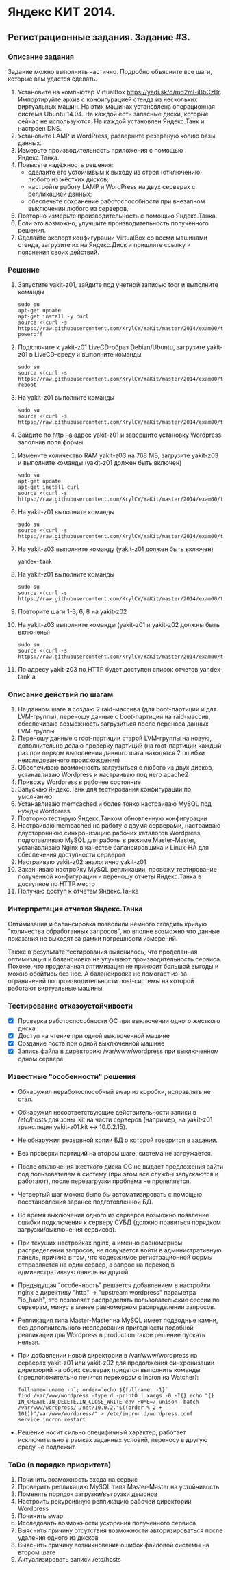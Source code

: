 # Яндекс КИТ 2014.
## Регистрационные задания. Задание #3.

### Описание задания
Задание можно выполнить частично. Подробно объясните все шаги, которые вам удастся сделать.

1. Установите на компьютер VirtualBox https://yadi.sk/d/md2mI-iBbCzBr. Импортируйте архив с конфигурацией стенда из нескольких виртуальных машин. На этих машинах установлена операционная система Ubuntu 14.04. На каждой есть запасные диски, которые сейчас не используются. На каждой установлен Яндекс.Танк и настроен DNS.
2. Установите LAMP и WordPress, разверните резервную копию базы данных.
3. Измерьте производительность приложения с помощью Яндекс.Танка.
4. Повысьте надёжность решения:
    * сделайте его устойчивым к выходу из строя (отключению) любого из жёстких дисков;
    * настройте работу LAMP и WordPress на двух серверах с репликацией данных;
    * обеспечьте сохранение работоспособности при внезапном выключении любого из серверов.
5. Повторно измерьте производительность с помощью Яндекс.Танка.
6. Если это возможно, улучшите производительность полученного решения.
7. Сделайте экспорт конфигурации VirtualBox со всеми машинами стенда, загрузите их на Яндекс.Диск и пришлите ссылку и пояснения своих действий.

### Решение
1. Запустите yakit-z01, зайдите под учетной записью toor и выполните команды

    ```
    sudo su
    apt-get update
    apt-get install -y curl
    source <(curl -s https://raw.githubusercontent.com/KrylCW/YaKit/master/2014/exam00/task03/step01.sh)
    poweroff
    ```
2. Подключите к yakit-z01 LiveCD-образ Debian/Ubuntu, загрузите yakit-z01 в LiveCD-среду и выполните команды

    ```
    sudo su
    source <(curl -s https://raw.githubusercontent.com/KrylCW/YaKit/master/2014/exam00/task03/step02.sh)
    reboot
    ```
3. На yakit-z01 выполните команды

    ```
    sudo su
    source <(curl -s https://raw.githubusercontent.com/KrylCW/YaKit/master/2014/exam00/task03/step03.sh)
    ```
4. Зайдите по http на адрес yakit-z01 и завершите установку Wordpress заполнив поля формы
5. Измените количество RAM yakit-z03 на 768 МБ, загрузите yakit-z03 и выполните команды (yakit-z01 должен быть включен)

    ```
    sudo su
    apt-get update
    apt-get install curl
    source <(curl -s https://raw.githubusercontent.com/KrylCW/YaKit/master/2014/exam00/task03/step05.sh)
    ```
6. На yakit-z01 выполните команды

    ```
    sudo su
    source <(curl -s https://raw.githubusercontent.com/KrylCW/YaKit/master/2014/exam00/task03/step06.sh)
    ```
7. На yakit-z03 выполните команду (yakit-z01 должен быть включен)

    ```
    yandex-tank
    ```
8. На yakit-z01 выполните команды

    ```
    sudo su
    source <(curl -s https://raw.githubusercontent.com/KrylCW/YaKit/master/2014/exam00/task03/step08.sh)
    ```
9. Повторите шаги 1-3, 6, 8 на yakit-z02
10. На yakit-z03 выполните команды (yakit-z01 и yakit-z02 должны быть включены)

    ```
    sudo su
    source <(curl -s https://raw.githubusercontent.com/KrylCW/YaKit/master/2014/exam00/task03/step10.sh)
    ```
11. По адресу yakit-z03 по HTTP будет доступен список отчетов yandex-tank'а 

### Описание действий по шагам
1. На данном шаге я создаю 2 raid-массива (для boot-партиции и для LVM-группы), переношу данные с boot-партиции на raid-массив, обеспечиваю возможность загрузиться после переноса данных LVM-группы
2. Переношу данные с root-партиции старой LVM-группы на новую, дополнительно делаю проверку партиций (на root-партиции каждый раз при первом выполнении данного шага находятся 2 ошибки неиследованного происхождения)
3. Обеспечиваю возможность загрузиться с любого из двух дисков, устанавливаю Wordpress и настраиваю под него apache2
4. Привожу Wordpress в рабочее состояние
5. Запускаю Яндекс.Танк для тестирования конфигурации по умолчанию
6. Устанавливаю memcached и более тонко настраиваю MySQL под нужды Wordpress
7. Повторно тестирую Яндекс.Танком обновленную конфигурации
8. Настраиваю memcached на работу с двумя серверами, настраиваю двустороннюю синхронизацию рабочих каталогов Wordpress, подготавливаю MySQL для работы в режиме Master-Master, устанавливаю Nginx в качестве балансировщика и Linux-HA для обеспечения доступности серверов
9. Настраиваю yakit-z02 аналогично yakit-z01
10. Заканчиваю настройку MySQL репликации, провожу тестирование полученной конфигурации и переношу отчеты Яндекс.Танка в доступное по HTTP место
11. Получаю доступ к отчетам Яндекс.Танка

### Интерпретация отчетов Яндекс.Танка
Оптимизация и балансировка позволили немного сгладить кривую "количества обработанных запросов", но вполне возможно что данные показания не выходят за рамки погрешности измерений.

Также в результате тестирования выяснилось, что проделанная оптимизация и балансиовка не улучшают производительность сервиса. Похоже, что проделанная оптимизация не приносит большой выгоды и можно обойтись без нее. А балансировка не помогает из-за ограничений по производительности host-системы на которой работают виртуальные машины

### Тестирование отказоустойчивости
- [x] Проверка работоспособности ОС при выключении одного жесткого диска
- [x] Доступ на чтение при одной выключенной машине
- [x] Создание поста при одной выключенной машине
- [x] Запись файла в директорию /var/www/wordpress при выключенном одном сервере

### Известные "особенности" решения
* Обнаружил неработоспособный swap из коробки, исправлять не стал.
* Обнаружил несоответствующие действительности записи в /etc/hosts для зоны .kit на части серверов (например, на yakit-z01 трансляция yakit-z01.kit <-> 10.0.2.15).
* Не обнаружил резервной копии БД о которой говорится в задании.
* Без проверки партиций на втором шаге, система не загружается.
* После отключения жесткого диска ОС не выдает предложения зайти под пользователем в систему (при этом все службы запускаются и работают), после перезагрузки проблема не проявляется.
* Четвертый шаг можно было бы автоматизировать с помощью восстановления заранее подготовленной БД.
* Во время выключения одного из серверов возможно появление ошибки подключения к серверу СУБД (должно правиться порядком загрузки/выключения сервисов).
* При текущих настройках nginx, а именно равномерном распределении запросов, не получается войти в административную панель, причина в том, что содержимое регистрационной формы отправляется на один сервер, а запрос на переход в административную панель на другой.
* Предыдущая "особенность" решается добавлением в настройки nginx в директиву "http" -> "upstream wordpress" параметра "ip_hash", это позволяет распределять пользовательские сессии по серверам, минус в менее равномерном распределении запросов.
* Репликация типа Master-Master на MySQL имеет подводные камни, без дополнительного исследования пригодности подобной репликации для Wordpress в production такое решение пускать нельзя.
* При добавлении новой директории в /var/www/wordpress на серверах yakit-z01 или yakit-z02 для продолжения синхронизации директорий на обоих серверах придется выполнить команды (предположительно лечится переходом с incron на Watcher):

    ```
    fullname=`uname -n`; order=`echo ${fullname: -1}`
    find /var/www/wordpress -type d -print0 | xargs -0 -I{} echo "{} IN_CREATE,IN_DELETE,IN_CLOSE_WRITE env HOME=/ unison -batch /var/www/wordpress/ /net/10.0.2."$((order % 2 + 101))"/var/www/wordpress/" > /etc/incron.d/wordpress.conf
    service incron restart
    ```
* Решение носит сильно специфичный характер, работает исключительно в рамках заданных условий, переносу в другую среду не подлежит.

### ToDo (в порядке приоритета)
1. Починить возможность входа на сервис
2. Проверить репликацию MySQL типа Master-Master на устойчивость
3. Поменять порядок загрузки/выгрузки демонов
4. Настроить рекурсивную репликацию рабочей директории Wordpress
5. Починить swap
6. Исследовать возможности ускорения полученного сервиса
7. Выяснить причину отсутствия возможности авторизироваться после удаления одного из дисков
8. Выяснить причину возникновения ошибок файловой системы на втором шаге
9. Актуализировать записи /etc/hosts 